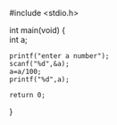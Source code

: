 #include <stdio.h>

int main(void)
{     
    int a;
    
    printf("enter a number");
    scanf("%d",&a);
    a=a/100;
    printf("%d",a);
    
	return 0;
}

